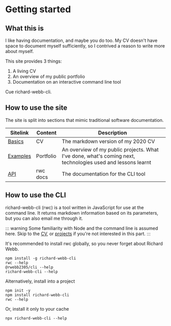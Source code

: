 # Getting started

## What this is

I like having documentation, and maybe you do too. My CV doesn't have space to document myself sufficiently, so I contrived a reason to write more about myself.

This site provides 3 things:
1. A living CV
1. An overview of my public portfolio
1. Documentation on an interactive command line tool

Cue richard-webb-cli.

## How to use the site

The site is split into sections that mimic traditional software documentation.

| Sitelink                 | Content       | Description                                                                                                 |
| ------------------------ | ------------- | ----------------------------------------------------------------------------------------------------------- |
| [Basics](/basics/)       | CV            | The markdown version of my 2020 CV                                                                          |
| [Examples](/examples/)   | Portfolio     | An overview of my public projects. What I've done, what's coming next, technologies used and lessons learnt |
| [API](/api/)             | rwc docs      | The documentation for the CLI tool                                                                          |

## How to use the CLI

richard-webb-cli (rwc) is a tool written in JavaScript for use at the command line. It returns markdown information based on its parameters, but you can also email me through it.

::: warning
Some familiarity with Node and the command line is assumed here. Skip to the [CV](/basics/), or [projects](/examples/) if you're not interested in this part.
:::

It's recommended to install rwc globally, so you never forget about Richard Webb.

```
npm install -g richard-webb-cli
rwc --help
@rwebb2305/cli --help
richard-webb-cli --help
```

Alternatively, install into a project

```
npm init -y
npm install richard-webb-cli
rwc --help
```

Or, install it only to your cache

```
npx richard-webb-cli --help
```